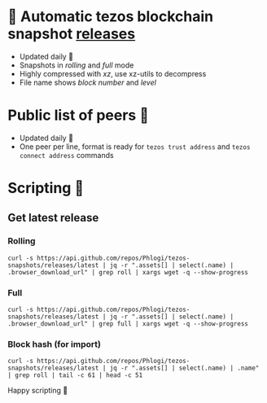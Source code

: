 # :tada: Automatic tezos blockchain snapshot [releases](https://github.com/Phlogi/tezos-snapshots/releases)
- Updated daily :repeat:
- Snapshots in *rolling* and *full* mode 
- Highly compressed with *xz*, use xz-utils to decompress
- File name shows *block number* and *level*

# Public list of peers :handshake:
- Updated daily :repeat:
- One peer per line, format is ready for `tezos trust address` and `tezos connect address` commands

# Scripting :page_with_curl:
## Get latest release
### Rolling
`curl -s https://api.github.com/repos/Phlogi/tezos-snapshots/releases/latest | jq -r ".assets[] | select(.name) | .browser_download_url" | grep roll | xargs wget -q --show-progress`
### Full 
`curl -s https://api.github.com/repos/Phlogi/tezos-snapshots/releases/latest | jq -r ".assets[] | select(.name) | .browser_download_url" | grep full | xargs wget -q --show-progress`
### Block hash (for import)
`curl -s https://api.github.com/repos/Phlogi/tezos-snapshots/releases/latest | jq -r ".assets[] | select(.name) | .name" | grep roll | tail -c 61 | head -c 51`

Happy scripting :muscle:
